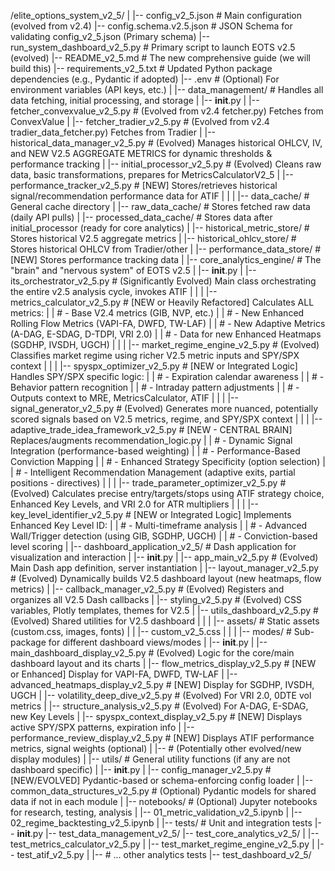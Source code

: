 /elite_options_system_v2_5/
|
|-- config_v2_5.json                       # Main configuration (evolved from v2.4)
|-- config.schema.v2.5.json                # JSON Schema for validating config_v2_5.json (Primary schema)
|-- run_system_dashboard_v2_5.py           # Primary script to launch EOTS v2.5 (evolved)
|-- README_v2_5.md                         # The new comprehensive guide (we will build this)
|-- requirements_v2_5.txt                  # Updated Python package dependencies (e.g., Pydantic if adopted)
|-- .env                                   # (Optional) For environment variables (API keys, etc.)
|
|-- data_management/                       # Handles all data fetching, initial processing, and storage
|   |-- __init__.py
|   |-- fetcher_convexvalue_v2_5.py        # (Evolved from v2.4 fetcher.py) Fetches from ConvexValue
|   |-- fetcher_tradier_v2_5.py            # (Evolved from v2.4 tradier_data_fetcher.py) Fetches from Tradier
|   |-- historical_data_manager_v2_5.py    # (Evolved) Manages historical OHLCV, IV, and NEW V2.5 AGGREGATE METRICS for dynamic thresholds & performance tracking
|   |-- initial_processor_v2_5.py          # (Evolved) Cleans raw data, basic transformations, prepares for MetricsCalculatorV2_5
|   |-- performance_tracker_v2_5.py        # [NEW] Stores/retrieves historical signal/recommendation performance data for ATIF
|   |
|   |-- data_cache/                          # General cache directory
|       |-- raw_data_cache/                  # Stores fetched raw data (daily API pulls)
|       |-- processed_data_cache/            # Stores data after initial_processor (ready for core analytics)
|       |-- historical_metric_store/         # Stores historical V2.5 aggregate metrics
|       |-- historical_ohlcv_store/          # Stores historical OHLCV from Tradier/other
|       |-- performance_data_store/          # [NEW] Stores performance tracking data
|
|-- core_analytics_engine/                 # The "brain" and "nervous system" of EOTS v2.5
|   |-- __init__.py
|   |-- its_orchestrator_v2_5.py           # (Significantly Evolved) Main class orchestrating the entire v2.5 analysis cycle, invokes ATIF
|   |
|   |-- metrics_calculator_v2_5.py         # [NEW or Heavily Refactored] Calculates ALL metrics:
|   |                                        #   - Base V2.4 metrics (GIB, NVP, etc.)
|   |                                        #   - New Enhanced Rolling Flow Metrics (VAPI-FA, DWFD, TW-LAF)
|   |                                        #   - New Adaptive Metrics (A-DAG, E-SDAG, D-TDPI, VRI 2.0)
|   |                                        #   - Data for new Enhanced Heatmaps (SGDHP, IVSDH, UGCH)
|   |
|   |-- market_regime_engine_v2_5.py       # (Evolved) Classifies market regime using richer V2.5 metric inputs and SPY/SPX context
|   |
|   |-- spyspx_optimizer_v2_5.py           # [NEW or Integrated Logic] Handles SPY/SPX specific logic:
|   |                                        #   - Expiration calendar awareness
|   |                                        #   - Behavior pattern recognition
|   |                                        #   - Intraday pattern adjustments
|   |                                        #   - Outputs context to MRE, MetricsCalculator, ATIF
|   |
|   |-- signal_generator_v2_5.py           # (Evolved) Generates more nuanced, potentially scored signals based on V2.5 metrics, regime, and SPY/SPX context
|   |
|   |-- adaptive_trade_idea_framework_v2_5.py # [NEW - CENTRAL BRAIN] Replaces/augments recommendation_logic.py
|   |                                        #   - Dynamic Signal Integration (performance-based weighting)
|   |                                        #   - Performance-Based Conviction Mapping
|   |                                        #   - Enhanced Strategy Specificity (option selection)
|   |                                        #   - Intelligent Recommendation Management (adaptive exits, partial positions - directives)
|   |
|   |-- trade_parameter_optimizer_v2_5.py    # (Evolved) Calculates precise entry/targets/stops using ATIF strategy choice, Enhanced Key Levels, and VRI 2.0 for ATR multipliers
|   |
|   |-- key_level_identifier_v2_5.py       # [NEW or Integrated Logic] Implements Enhanced Key Level ID:
|   |                                        #   - Multi-timeframe analysis
|   |                                        #   - Advanced Wall/Trigger detection (using GIB, SGDHP, UGCH)
|   |                                        #   - Conviction-based level scoring
|
|-- dashboard_application_v2_5/            # Dash application for visualization and interaction
|   |-- __init__.py
|   |-- app_main_v2_5.py                   # (Evolved) Main Dash app definition, server instantiation
|   |-- layout_manager_v2_5.py             # (Evolved) Dynamically builds V2.5 dashboard layout (new heatmaps, flow metrics)
|   |-- callback_manager_v2_5.py           # (Evolved) Registers and organizes all V2.5 Dash callbacks
|   |-- styling_v2_5.py                    # (Evolved) CSS variables, Plotly templates, themes for V2.5
|   |-- utils_dashboard_v2_5.py            # (Evolved) Shared utilities for V2.5 dashboard
|   |
|   |-- assets/                            # Static assets (custom.css, images, fonts)
|   |   |-- custom_v2_5.css
|   |
|   |-- modes/                             # Sub-package for different dashboard views/modes
|       |-- __init__.py
|       |-- main_dashboard_display_v2_5.py     # (Evolved) Logic for the core/main dashboard layout and its charts
|       |-- flow_metrics_display_v2_5.py       # [NEW or Enhanced] Display for VAPI-FA, DWFD, TW-LAF
|       |-- advanced_heatmaps_display_v2_5.py  # [NEW] Display for SGDHP, IVSDH, UGCH
|       |-- volatility_deep_dive_v2_5.py   # (Evolved) For VRI 2.0, 0DTE vol metrics
|       |-- structure_analysis_v2_5.py     # (Evolved) For A-DAG, E-SDAG, new Key Levels
|       |-- spyspx_context_display_v2_5.py   # [NEW] Displays active SPY/SPX patterns, expiration info
|       |-- performance_review_display_v2_5.py # [NEW] Displays ATIF performance metrics, signal weights (optional)
|       |-- # (Potentially other evolved/new display modules)
|
|-- utils/                                 # General utility functions (if any are not dashboard specific)
|   |-- __init__.py
|   |-- config_manager_v2_5.py             # [NEW/EVOLVED] Pydantic-based or schema-enforcing config loader
|   |-- common_data_structures_v2_5.py     # (Optional) Pydantic models for shared data if not in each module
|
|-- notebooks/                             # (Optional) Jupyter notebooks for research, testing, analysis
|   |-- 01_metric_validation_v2_5.ipynb
|   |-- 02_regime_backtesting_v2_5.ipynb
|
|-- tests/                                 # Unit and integration tests
    |-- __init__.py
    |-- test_data_management_v2_5/
    |-- test_core_analytics_v2_5/
    |   |-- test_metrics_calculator_v2_5.py
    |   |-- test_market_regime_engine_v2_5.py
    |   |-- test_atif_v2_5.py
    |   |-- # ... other analytics tests
    |-- test_dashboard_v2_5/
